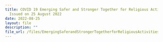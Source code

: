 ```yaml
---
title: COVID 19 Emerging Safer and Stronger Together for Religious Activities
  Issued on 25 August 2022
date: 2022-08-25
layout: file
description: ""
file_url: /files/EmergingSaferandStrongerTogetherforReligiousActivities25Aug2022.pdf
---
```


